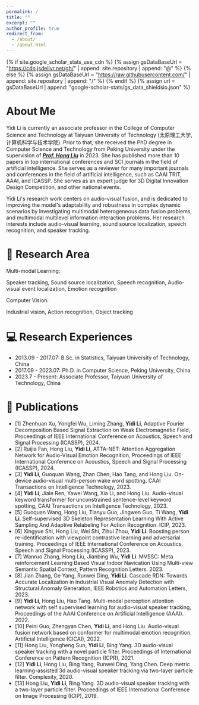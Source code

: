 ```yaml
---
permalink: /
title: ""
excerpt: ""
author_profile: true
redirect_from: 
  - /about/
  - /about.html
---
```


{% if site.google_scholar_stats_use_cdn %}
{% assign gsDataBaseUrl = "https://cdn.jsdelivr.net/gh/" | append: site.repository | append: "@" %}
{% else %}
{% assign gsDataBaseUrl = "https://raw.githubusercontent.com/" | append: site.repository | append: "/" %}
{% endif %}
{% assign url = gsDataBaseUrl | append: "google-scholar-stats/gs_data_shieldsio.json" %}

<span class='anchor' id='about-me'></span>

# **About Me**

Yidi Li is currently an associate professor in the College of Computer Science and Technology at Taiyuan University of Technology (太原理工大学, 计算机科学与技术学院). Prior to that, she received the PhD degree in Computer Science and Technology from Peking University under the supervision of ***[Prof. Hong Liu](https://robotics.pkusz.edu.cn)*** in 2023. She has published more than 10 papers in top international conferences and SCI journals in the field of artificial intelligence. She serves as a reviewer for many important journals and conferences in the field of artificial intelligence, such as CAAI TRIT, AAAI, and ICASSP. She serves as an expert judge for 3D Digital Innovation Design Competition, and other national events.

 

Yidi Li's research work centers on audio-visual fusion, and is dedicated to improving the model's adaptability and robustness in complex dynamic scenarios by investigating multimodal heterogeneous data fusion problems, and multimodal multilevel information interaction problems. Her research interests include audio-visual learning, sound source localization, speech recognition, and speaker tracking.

# 📜 Research Area
Multi-modal Learning: 

Speaker tracking, Sound source localization, Speech recognition, Audio-visual event localization, Emotion recognition

Computer Vision:

Industrial vision, Action recognition, Object tracking


# 💻 Research Experiences
- 2013.09 - 2017.07: B.Sc. in Statistics, Taiyuan University of Technology, China
- 2017.09 - 2023.07: Ph.D. in Computer Science, Peking University, China
- 2023.7 - Present: Associate Professor, Taiyuan University of Technology, China


# 📝 Publications 

- [1] Zhenhuan Xu, Yongfei Wu, Liming Zhang, **Yidi Li**, Adaptive Fourier Decomposition Based Signal Extraction on Weak Electromagnetic Field, Proceedings of IEEE International Conference on Acoustics, Speech and Signal Processing (ICASSP), 2024. 
- [2] Ruijia Fan, Hong Liu, **Yidi Li**, ATTA-NET: Attention Aggregation Network for Audio-Visual Emotion Recognition, Proceedings of IEEE International Conference on Acoustics, Speech and Signal Processing (ICASSP), 2024. 
- [3] **Yidi Li**, Guoquan Wang, Zhan Chen, Hao Tang, and Hong Liu. On-device audio-visual multi-person wake word spotting, CAAI Transactions on Intelligence Technology, 2023. 
- [4] **Yidi Li**, Jiale Ren, Yawei Wang, Xia Li, and Hong Liu. Audio-visual keyword transformer for unconstrained sentence-level keyword spotting, CAAI Transactions on Intelligence Technology, 2023.
- [5] Guoquan Wang, Hong Liu, Tianyu Guo, Jingwen Guo, Ti Wang, **Yidi Li**. Self-supervised 3D Skeleton Representation Learning With Active Sampling And Adaptive Relabeling For Action Recognition. ICIP, 2023. 
- [6] Xingyue Shi, Hong Liu, Wei Shi, Zihui Zhou, **Yidi Li**. Boosting person re-identification with viewpoint contrastive learning and adversarial training. Proceedings of IEEE International Conference on Acoustics, Speech and Signal Processing (ICASSP), 2023. 
- [7] Wanruo Zhang, Hong Liu, Jianbing Wu, **Yidi Li**. MVSSC: Meta reinforcement Learning Based Visual lndoor Navication Using Multi-view Semantic Spatial Context, Pattern Recognition Letters. 2023. 
- [8] Jian Zhang, Ge Yang, Runwei Ding, **Yidi Li**. Cascade RDN: Towards Accurate Localization in Industrial Visual Anomaly Detection with Structural Anomaly Generation, IEEE Robotics and Automation Letters, 2023.
- [9] **Yidi Li**, Hong Liu, Hao Tang. Multi-modal perception attention network with self supervised learning for audio-visual speaker tracking, Proceedings of the AAAI Conference on Artificial Intelligence (AAAI). 2022. 
- [10] Peini Guo, Zhengyan Chen, **Yidi Li**, and Hong Liu. Audio-visual fusion network based on conformer for multimodal emotion recognition. Artificial Intelligence (CICAI), 2022.
- [11] Hong Liu, Yongheng Sun, **Yidi Li**, Bing Yang. 3D audio-visual speaker tracking with a novel particle filter. Proceedings of International Conference on Pattern Recognition (ICPR), 2021.
- [12] **Yidi Li**, Hong Liu, Bing Yang, Runwei Ding, Yang Chen. Deep metric learning-assisted 3d audio-visual speaker tracking via two-layer particle filter. Complexity, 2020.
- [13] Hong Liu, **Yidi Li**, Bing Yang. 3D audio-visual speaker tracking with a two-layer particle filter. Proceedings of IEEE International Conference on Image Processing (ICIP), 2019. 





<!-- Google Analytics -->
<script async src="https://catherine-qian.github.io/"></script>
<script>
  window.dataLayer = window.dataLayer || [];
  function gtag(){dataLayer.push(arguments);}
  gtag('js', new Date());

  gtag('config', 'GA_MEASUREMENT_ID');
</script>
<!-- End Google Analytics -->




